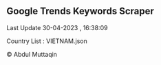 

## Google Trends Keywords Scraper 
 
Last Update 30-04-2023 , 16:38:09

Country List :
VIETNAM.json



© Abdul Muttaqin 

